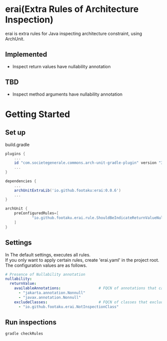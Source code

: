 # erai(Extra Rules of Architecture Inspection)
erai is extra rules for Java inspecting architecture constraint, using ArchUnit.

## Implemented
- Inspect return values have nullability annotation

## TBD
- Inspect method arguments have nullability annotation

# Getting Started
## Set up
build.gradle
```groovy
plugins {
    ...
    id "com.societegenerale.commons.arch-unit-gradle-plugin" version "3.0.0"
    ...
}

dependencies {
    ...
    archUnitExtraLib('io.github.footaku:erai:0.0.6')
    ...
}

archUnit {
    preConfiguredRules=[
            "io.github.footaku.erai.rule.ShouldBeIndicateReturnValueNullability"
    ]
}
```

## Settings
In The default settings, executes all rules.  
If you only want to apply certain rules, create 'erai.yaml' in the project root.  
The configuration values are as follows.
```yaml
# Presence of Nullability annotation
nullability:
  returnValue:
    availableAnnotations:                 # FQCN of annotations that can be applied to return values.
      - "jakarta.annotation.Nonnull"
      - "javax.annotation.Nonnull"
    excludeClasses:                       # FQCN of classes that excluding from this rule.
      - "io.github.footaku.erai.NotInspectionClass"
```

## Run inspections
```shell
gradle checkRules
```
